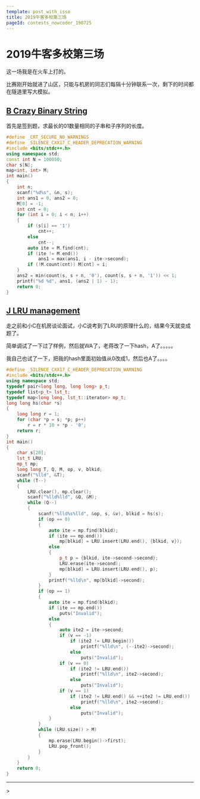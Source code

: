 ```yaml
---
template: post_with_isso
title: 2019牛客多校第三场
pageId: contests_nowcoder_190725
---
```


# 2019牛客多校第三场

这一场我是在火车上打的。

比赛刚开始就进了山区，只能与机房的同志们每隔十分钟联系一次，剩下的时间都在隧道里写大模拟。



## [B Crazy Binary String](https://ac.nowcoder.com/acm/contest/883/B)

首先是签到题，求最长的01数量相同的子串和子序列的长度。


```cpp
#define _CRT_SECURE_NO_WARNINGS
#define _SILENCE_CXX17_C_HEADER_DEPRECATION_WARNING
#include <bits/stdc++.h>
using namespace std;
const int N = 100050;
char s[N];
map<int, int> M;
int main()
{
    int n;
    scanf("%d%s", &n, s);
    int ans1 = 0, ans2 = 0;
    M[0] = -1;
    int cnt = 0;
    for (int i = 0; i < n; i++)
    {
        if (s[i] == '1')
            cnt++;
        else
            cnt--;
        auto ite = M.find(cnt);
        if (ite != M.end())
            ans1 = max(ans1, i - ite->second);
        if (!M.count(cnt)) M[cnt] = i;
    }
    ans2 = min(count(s, s + n, '0'), count(s, s + n, '1')) << 1;
    printf("%d %d", ans1, (ans2 | 1) - 1);
    return 0;
}
```



## [J LRU management](https://ac.nowcoder.com/acm/contest/883/J)

走之前和小C在机房谈论面试，小C说考到了LRU的原理什么的，结果今天就变成题了。

简单调试了一下过了样例，然后就WA了，老蒋改了一下hash，A了。。。。。

我自己也试了一下，把我的hash里面初始值从0改成1，然后也A了。。。。

```cpp
#define _SILENCE_CXX17_C_HEADER_DEPRECATION_WARNING
#include <bits/stdc++.h>
using namespace std;
typedef pair<long long, long long> p_t;
typedef list<p_t> lst_t;
typedef map<long long, lst_t::iterator> mp_t;
long long hs(char *s)
{
    long long r = 1;
    for (char *p = s; *p; p++)
        r = r * 10 + *p - '0';
    return r;
}
int main()
{
    char s[20];
    lst_t LRU;
    mp_t mp;
    long long T, Q, M, op, v, blkid;
    scanf("%lld", &T);
    while (T--)
    {
        LRU.clear(), mp.clear();
        scanf("%lld%lld", &Q, &M);
        while (Q--)
        {
            scanf("%lld%s%lld", &op, s, &v), blkid = hs(s);
            if (op == 0)
            {
                auto ite = mp.find(blkid);
                if (ite == mp.end())
                    mp[blkid] = LRU.insert(LRU.end(), {blkid, v});
                else
                {
                    p_t p = {blkid, ite->second->second};
                    LRU.erase(ite->second);
                    mp[blkid] = LRU.insert(LRU.end(), p);
                }
                printf("%lld\n", mp[blkid]->second);
            }
            if (op == 1)
            {
                auto ite = mp.find(blkid);
                if (ite == mp.end())
                    puts("Invalid");
                else
                {
                    auto ite2 = ite->second;
                    if (v == -1)
                        if (ite2 != LRU.begin())
                            printf("%lld\n", (--ite2)->second);
                        else
                            puts("Invalid");
                    if (v == 0)
                        if (ite2 != LRU.end())
                            printf("%lld\n", ite2->second);
                        else
                            puts("Invalid");
                    if (v == 1)
                        if (ite2 != LRU.end() && ++ite2 != LRU.end())
                            printf("%lld\n", ite2->second);
                        else
                            puts("Invalid");
                }
            }
            while (LRU.size() > M)
            {
                mp.erase(LRU.begin()->first);
                LRU.pop_front();
            }
        }
    }
    return 0;
}
```



<hr />
> <span id='poem'></span>

<div id="__comment"></div>
<script>$(function(){$.ajax('/api/poem?rnd='+Date.now()+Math.random()).done(function(data){$('#poem').text(data);});});</script>
